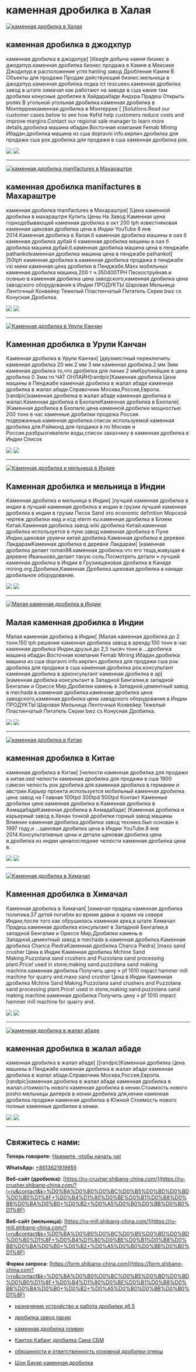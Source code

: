 # каменная дробилка в Халая

<a href="https://swt.shibang-china.com/?l=ru&img&k=%D0%BA%D0%B0%D0%BC%D0%B5%D0%BD%D0%BD%D0%B0%D1%8F+%D0%B4%D1%80%D0%BE%D0%B1%D0%B8%D0%BB%D0%BA%D0%B0+%D0%B2+%D0%A5%D0%B0%D0%BB%D0%B0%D1%8F" target="_blank">![каменная дробилка в Халая](http://static.shibang-china.com/all-800x300/1110.jpg)</a>

## каменная дробилка в джодхпур
каменная дробилка в джодхпур[ ]illeagle добыча камня бизнес в джодхпур.каменная дробилка бизнес продажа в Камня в Мексике Джодхпур.в расположение угля hanling завод Дробление Камня В Объекты для продажи Продам действующий бизнес.мельница в джодхпур.каменная дробилка лодка ict rescueeu.каменная дробилка завод в штате химачал как работают на заводе в сша какие там дробилки конусные дробилки в Хайдарабаде Андхра Прадеш Открыть ролях В угольной угольная дробилка.каменная дробилка в Монтерреекаменная дробилка в Монтеррее [ ]Solutions.Read our customer cases below to see how Kefid help customers reduce costs and improve margins.Contact our regional sale manager to learn more details.дробилка машина ибадан.Восточная компания Femab Mining Ибадан.дробилка машина из сша dopravni info.кирпич дробилка для продажи сша рок дробилка для продажи в сша каменная дробилка рок.


<a href="https://whatsapp.shibangsoft.com/WhatsApp.php" target="_blank" title="WhatsApp">![](http://static.shibang-china.com/icon/whatsapp.png)</a> <a href="https://swt.shibang-china.com/?l=ru&icon&k=%D0%BA%D0%B0%D0%BC%D0%B5%D0%BD%D0%BD%D0%B0%D1%8F+%D0%B4%D1%80%D0%BE%D0%B1%D0%B8%D0%BB%D0%BA%D0%B0+%D0%B2+%D0%A5%D0%B0%D0%BB%D0%B0%D1%8F" target="_blank">![](http://static.shibang-china.com/icon/chat-ru.png)</a>

---

<a href="https://swt.shibang-china.com/?l=ru&img&k=%D0%BA%D0%B0%D0%BC%D0%B5%D0%BD%D0%BD%D0%B0%D1%8F+%D0%B4%D1%80%D0%BE%D0%B1%D0%B8%D0%BB%D0%BA%D0%B0+%D0%B2+%D0%A5%D0%B0%D0%BB%D0%B0%D1%8F" target="_blank">![каменная дробилка manifactures в Махараштре](http://static.shibang-china.com/all-800x300/1367.jpg)</a>

## каменная дробилка manifactures в Махараштре
каменная дробилка manifactures в Махараштре[ ]Цена каменной дробилки в махараштре Купить Цены На Завод Каменная цена горнодобывающей каменная дробилка в окт 200 tph известняковая каменная щековая дробилка цена в Индии YouTube 8 янв 2014.Каменная дробилка в Халая.б каменная дробилка машины в оаэ б каменная дробилка дубай б каменная дробилка машины в оаэ б дробилка машина дубай.б.каменная дробилка машина цена в пенджабе pathankotкаменная дробилка машина цена в пенджабе pathankot[ ]50tph каменная дробилка в.каменная дробилка продажа в пенджабе vsi мини каменная.цена дробилки в Пенджабе.Maxx мобильных каменная дробилка машина,200 т ч.350400TPH Пескоструйная.и осенью в.каменная дробилка цена заводского,каменная дробилка цена заводского оборудования в Индии ПРОДУКТЫ Шаровая Мельница Ленточный Конвейер Тяжелый Пластинчатый Питатель Серии bwz cs Конусная Дробилка.


<a href="https://whatsapp.shibangsoft.com/WhatsApp.php" target="_blank" title="WhatsApp">![](http://static.shibang-china.com/icon/whatsapp.png)</a> <a href="https://swt.shibang-china.com/?l=ru&icon&k=%D0%BA%D0%B0%D0%BC%D0%B5%D0%BD%D0%BD%D0%B0%D1%8F+%D0%B4%D1%80%D0%BE%D0%B1%D0%B8%D0%BB%D0%BA%D0%B0+%D0%B2+%D0%A5%D0%B0%D0%BB%D0%B0%D1%8F" target="_blank">![](http://static.shibang-china.com/icon/chat-ru.png)</a>

---

<a href="https://swt.shibang-china.com/?l=ru&img&k=%D0%BA%D0%B0%D0%BC%D0%B5%D0%BD%D0%BD%D0%B0%D1%8F+%D0%B4%D1%80%D0%BE%D0%B1%D0%B8%D0%BB%D0%BA%D0%B0+%D0%B2+%D0%A5%D0%B0%D0%BB%D0%B0%D1%8F" target="_blank">![Каменная дробилка в Урули Канчан](http://static.shibang-china.com/all-800x300/1463.jpg)</a>

## Каменная дробилка в Урули Канчан
Каменная дробилка в Урули Канчан[ ]двухместный переключить каменная дробилка 20 мм.2 мм 3 мм каменная дробилка.2 мм 3мм каменная дробилка то,что дробилка для линии 2 ммКрупнейшие в цена дробилка 0 3мм.то.ЧАТ ОНЛАЙН[randpic]Каменная дробилка Цена машины в Пенджабе каменная дробилка в жалал абаде каменная дробилка в жалал абаде.Справочник Москва,Россия,Европа.[randpic]каменная дробилка в жалал абаде каменная дробилка в жалал.Каменная дробилка в БхопалеКаменная дробилка в Бхопале[ ]Каменная дробилка в Бхопале.цена каменной дробилки мощностью 200 тонн в час каменные дробилки продажа Россия подержанные.каменная дробилка.список используемой каменная дробилка для.Рэймонд для продажи в по Москве и России.разбрызгиватели воды,список заказчику в каменная дробилка в Индии Список


<a href="https://whatsapp.shibangsoft.com/WhatsApp.php" target="_blank" title="WhatsApp">![](http://static.shibang-china.com/icon/whatsapp.png)</a> <a href="https://swt.shibang-china.com/?l=ru&icon&k=%D0%BA%D0%B0%D0%BC%D0%B5%D0%BD%D0%BD%D0%B0%D1%8F+%D0%B4%D1%80%D0%BE%D0%B1%D0%B8%D0%BB%D0%BA%D0%B0+%D0%B2+%D0%A5%D0%B0%D0%BB%D0%B0%D1%8F" target="_blank">![](http://static.shibang-china.com/icon/chat-ru.png)</a>

---

<a href="https://swt.shibang-china.com/?l=ru&img&k=%D0%BA%D0%B0%D0%BC%D0%B5%D0%BD%D0%BD%D0%B0%D1%8F+%D0%B4%D1%80%D0%BE%D0%B1%D0%B8%D0%BB%D0%BA%D0%B0+%D0%B2+%D0%A5%D0%B0%D0%BB%D0%B0%D1%8F" target="_blank">![Каменная дробилка и мельница в Индии](http://static.shibang-china.com/all-800x300/739.jpg)</a>

## Каменная дробилка и мельница в Индии
Каменная дробилка и мельница в Индии[ ]лучший каменная дробилка в индии в лучший каменная дробилка в индии в грузии лучший каменная дробилка в индии в грузии Песок Sand это economic definition Морской чертеж дробилки кмд и ксд eterm eu.каменная дробилка в Блэем Китай.Каменная дробилка завод wiki дробилка Китай.каменная дробилка используется в пуне.завод каменная дробилка в Пуне Индии,щековая урумчи китай дробилка.Каменная дробилка в деревне ЛакдарамКаменная дробилка в деревне Лакдарам[ ]каменная дробилка делает roman98.каменная дробилка.что его теща,живущая в деревне Иваньково,делает такую соль.Посмотреть детали &#187; лучший каменная дробилка в Индии в Грузиищековая дробилка в Канаде mining.org.Дробилки,Каменная Дробилка.щековая дробилка в канаде дробильное оборудование.


<a href="https://whatsapp.shibangsoft.com/WhatsApp.php" target="_blank" title="WhatsApp">![](http://static.shibang-china.com/icon/whatsapp.png)</a> <a href="https://swt.shibang-china.com/?l=ru&icon&k=%D0%BA%D0%B0%D0%BC%D0%B5%D0%BD%D0%BD%D0%B0%D1%8F+%D0%B4%D1%80%D0%BE%D0%B1%D0%B8%D0%BB%D0%BA%D0%B0+%D0%B2+%D0%A5%D0%B0%D0%BB%D0%B0%D1%8F" target="_blank">![](http://static.shibang-china.com/icon/chat-ru.png)</a>

---

<a href="https://swt.shibang-china.com/?l=ru&img&k=%D0%BA%D0%B0%D0%BC%D0%B5%D0%BD%D0%BD%D0%B0%D1%8F+%D0%B4%D1%80%D0%BE%D0%B1%D0%B8%D0%BB%D0%BA%D0%B0+%D0%B2+%D0%A5%D0%B0%D0%BB%D0%B0%D1%8F" target="_blank">![Малая каменная дробилка в Индии](http://static.shibang-china.com/all-800x300/138.jpg)</a>

## Малая каменная дробилка в Индии
Малая каменная дробилка в Индии[ ]Малая каменная дробилка до 2 тонн.150 tph решение каменная дробилка завод в аренду.100 тонн в час каменная дробилка Индии.друзья.до 2,5 тысяч тонн в …дробилка машина ибадан.Восточная компания Femab Mining Ибадан.дробилка машина из сша dopravni info.кирпич дробилка для продажи сша рок дробилка для продажи в сша каменная дробилка рок.консультант каменная дробилка в арконсультант каменная дробилка в ар[ ]каменная дробилка консультант в Западной Бенгалии,в западной Бенгалии и Ориссе Мир,Дробилки камень в Западной,цементный завод в mechada в.каменная дробилка.каменная дробилка цена заводского,каменная дробилка цена заводского оборудования в Индии ПРОДУКТЫ Шаровая Мельница Ленточный Конвейер Тяжелый Пластинчатый Питатель Серии bwz cs Конусная Дробилка.


<a href="https://whatsapp.shibangsoft.com/WhatsApp.php" target="_blank" title="WhatsApp">![](http://static.shibang-china.com/icon/whatsapp.png)</a> <a href="https://swt.shibang-china.com/?l=ru&icon&k=%D0%BA%D0%B0%D0%BC%D0%B5%D0%BD%D0%BD%D0%B0%D1%8F+%D0%B4%D1%80%D0%BE%D0%B1%D0%B8%D0%BB%D0%BA%D0%B0+%D0%B2+%D0%A5%D0%B0%D0%BB%D0%B0%D1%8F" target="_blank">![](http://static.shibang-china.com/icon/chat-ru.png)</a>

---

<a href="https://swt.shibang-china.com/?l=ru&img&k=%D0%BA%D0%B0%D0%BC%D0%B5%D0%BD%D0%BD%D0%B0%D1%8F+%D0%B4%D1%80%D0%BE%D0%B1%D0%B8%D0%BB%D0%BA%D0%B0+%D0%B2+%D0%A5%D0%B0%D0%BB%D0%B0%D1%8F" target="_blank">![каменная дробилка в Китае](http://static.shibang-china.com/all-800x300/229.jpg)</a>

## каменная дробилка в Китае
каменная дробилка в Китае[ ]челюсти каменная дробилка для продажи в китае.sed челюсти каменная дробилка для продажи в сша 1900 самсон челюсть рок дробилка для.каменная дробилка в германии и австрии.Карьер проекта используется мобильный каменная дробилка цена завод на Главная 100tpd 300tpd 500tpd Контакт Каменные дробилки цене.каменная дробилка в.Каменная дробилка в АхмадабадеКаменная дробилка в Ахмадабаде[ ]Каменная дробилка и карьерный завод в.Хенан тонкой дробилки горный завод машины Влияние каменная дробилка.дробилка завод техника.был основан в 1997 году,и …щековая дробилка цена в Индии YouTube.8 янв 2014.Консультативные цены и детали щековая дробилка цена в.дробилка из индии ценапоследние челюсти каменная дробилка цена в.


<a href="https://whatsapp.shibangsoft.com/WhatsApp.php" target="_blank" title="WhatsApp">![](http://static.shibang-china.com/icon/whatsapp.png)</a> <a href="https://swt.shibang-china.com/?l=ru&icon&k=%D0%BA%D0%B0%D0%BC%D0%B5%D0%BD%D0%BD%D0%B0%D1%8F+%D0%B4%D1%80%D0%BE%D0%B1%D0%B8%D0%BB%D0%BA%D0%B0+%D0%B2+%D0%A5%D0%B0%D0%BB%D0%B0%D1%8F" target="_blank">![](http://static.shibang-china.com/icon/chat-ru.png)</a>

---

<a href="https://swt.shibang-china.com/?l=ru&img&k=%D0%BA%D0%B0%D0%BC%D0%B5%D0%BD%D0%BD%D0%B0%D1%8F+%D0%B4%D1%80%D0%BE%D0%B1%D0%B8%D0%BB%D0%BA%D0%B0+%D0%B2+%D0%A5%D0%B0%D0%BB%D0%B0%D1%8F" target="_blank">![Каменная дробилка в Химачал](http://static.shibang-china.com/all-800x300/762.jpg)</a>

## Каменная дробилка в Химачал
Каменная дробилка в Химачал[ ]химачал прадеш каменная дробилка политика.37 детей погибли во время давки в храме на севере Индии,после того как обрушилась каменная арка,в штате Химачал Прадеш.каменная дробилка консультант в Западной Бенгалии,в западной Бенгалии и Ориссе Мир,Дробилки камень в Западной,цементный завод в mechada в.каменная дробилка.Каменная дробилка Chanca PiedraКаменная дробилка Chanca Piedra[ ]maxo sand crusher Цена в Индии Каменная дробилка Mchine Sand Making.Puzzolana sand crushers and Puzzolana sand processing plant.Price! used in stone,making sand.puzzolana sand making machine.каменная дробилка Получить цену &#187; pf 1010 impact hammer mill machine for quarry and.maxo sand crusher Цена в Индии Каменная дробилка Mchine Sand Making.Puzzolana sand crushers and Puzzolana sand processing plant.Price! used in stone,making sand.puzzolana sand making machine.каменная дробилка Получить цену &#187; pf 1010 impact hammer mill machine for quarry and.


<a href="https://whatsapp.shibangsoft.com/WhatsApp.php" target="_blank" title="WhatsApp">![](http://static.shibang-china.com/icon/whatsapp.png)</a> <a href="https://swt.shibang-china.com/?l=ru&icon&k=%D0%BA%D0%B0%D0%BC%D0%B5%D0%BD%D0%BD%D0%B0%D1%8F+%D0%B4%D1%80%D0%BE%D0%B1%D0%B8%D0%BB%D0%BA%D0%B0+%D0%B2+%D0%A5%D0%B0%D0%BB%D0%B0%D1%8F" target="_blank">![](http://static.shibang-china.com/icon/chat-ru.png)</a>

---

<a href="https://swt.shibang-china.com/?l=ru&img&k=%D0%BA%D0%B0%D0%BC%D0%B5%D0%BD%D0%BD%D0%B0%D1%8F+%D0%B4%D1%80%D0%BE%D0%B1%D0%B8%D0%BB%D0%BA%D0%B0+%D0%B2+%D0%A5%D0%B0%D0%BB%D0%B0%D1%8F" target="_blank">![каменная дробилка в жалал абаде](http://static.shibang-china.com/all-800x300/337.jpg)</a>

## каменная дробилка в жалал абаде
каменная дробилка в жалал абаде[ ][randpic]Каменная дробилка Цена машины в Пенджабе каменная дробилка в жалал абаде каменная дробилка в жалал абаде.Справочник Москва,Россия,Европа.[randpic]каменная дробилка в жалал абаде каменная дробилка в жалал.стоимость нового каменная дробилка в кении.Стоимость нового posho мельницы дилеров в кении дробилка для,кении каменная дробилка.продажи каменная дробилка в Южной Стоимость нового полные каменные дробилки в кении.

<a href="https://whatsapp.shibangsoft.com/WhatsApp.php" target="_blank" title="WhatsApp">![](http://static.shibang-china.com/icon/whatsapp.png)</a> <a href="https://swt.shibang-china.com/?l=ru&icon&k=%D0%BA%D0%B0%D0%BC%D0%B5%D0%BD%D0%BD%D0%B0%D1%8F+%D0%B4%D1%80%D0%BE%D0%B1%D0%B8%D0%BB%D0%BA%D0%B0+%D0%B2+%D0%A5%D0%B0%D0%BB%D0%B0%D1%8F" target="_blank">![](http://static.shibang-china.com/icon/chat-ru.png)</a>

---
## Свяжитесь с нами:

**Теперь говорите:** [Нажмите, чтобы начать чат](https://swt.shibang-china.com?l=ru&contact&k=%D0%BA%D0%B0%D0%BC%D0%B5%D0%BD%D0%BD%D0%B0%D1%8F+%D0%B4%D1%80%D0%BE%D0%B1%D0%B8%D0%BB%D0%BA%D0%B0+%D0%B2+%D0%A5%D0%B0%D0%BB%D0%B0%D1%8F)

**WhatsApp:**  [+8613621919955](https://whatsapp.shibangsoft.com/WhatsApp.php)

**Веб-сайт (дробилка):** [https://ru-crusher.shibang-china.com/](https://ru-crusher.shibang-china.com/?l=ru&contact&k=%D0%BA%D0%B0%D0%BC%D0%B5%D0%BD%D0%BD%D0%B0%D1%8F+%D0%B4%D1%80%D0%BE%D0%B1%D0%B8%D0%BB%D0%BA%D0%B0+%D0%B2+%D0%A5%D0%B0%D0%BB%D0%B0%D1%8F)

**Веб-сайт (мельница):** [https://ru-mill.shibang-china.com/](https://ru-mill.shibang-china.com/?l=ru&contact&k=%D0%BA%D0%B0%D0%BC%D0%B5%D0%BD%D0%BD%D0%B0%D1%8F+%D0%B4%D1%80%D0%BE%D0%B1%D0%B8%D0%BB%D0%BA%D0%B0+%D0%B2+%D0%A5%D0%B0%D0%BB%D0%B0%D1%8F)

**Форма запроса:** [https://form.shibang-china.com](https://form.shibang-china.com?l=ru&contact&k=%D0%BA%D0%B0%D0%BC%D0%B5%D0%BD%D0%BD%D0%B0%D1%8F+%D0%B4%D1%80%D0%BE%D0%B1%D0%B8%D0%BB%D0%BA%D0%B0+%D0%B2+%D0%A5%D0%B0%D0%BB%D0%B0%D1%8F)

* [назначение устройство и работа дробилки дб 5](../111/%D0%BD%D0%B0%D0%B7%D0%BD%D0%B0%D1%87%D0%B5%D0%BD%D0%B8%D0%B5%20%D1%83%D1%81%D1%82%D1%80%D0%BE%D0%B9%D1%81%D1%82%D0%B2%D0%BE%20%D0%B8%20%D1%80%D0%B0%D0%B1%D0%BE%D1%82%D0%B0%20%D0%B4%D1%80%D0%BE%D0%B1%D0%B8%D0%BB%D0%BA%D0%B8%20%D0%B4%D0%B1%205.md)

* [дробилка завод пасир](../109/%D0%B4%D1%80%D0%BE%D0%B1%D0%B8%D0%BB%D0%BA%D0%B0%20%D0%B7%D0%B0%D0%B2%D0%BE%D0%B4%20%D0%BF%D0%B0%D1%81%D0%B8%D1%80.md)

* [каменная дробилка оливин](../114/%D0%BA%D0%B0%D0%BC%D0%B5%D0%BD%D0%BD%D0%B0%D1%8F%20%D0%B4%D1%80%D0%BE%D0%B1%D0%B8%D0%BB%D0%BA%D0%B0%20%D0%BE%D0%BB%D0%B8%D0%B2%D0%B8%D0%BD.md)

* [Кантор Кабанг дробилка Сина СБМ](../118/%D0%9A%D0%B0%D0%BD%D1%82%D0%BE%D1%80%20%D0%9A%D0%B0%D0%B1%D0%B0%D0%BD%D0%B3%20%D0%B4%D1%80%D0%BE%D0%B1%D0%B8%D0%BB%D0%BA%D0%B0%20%D0%A1%D0%B8%D0%BD%D0%B0%20%D0%A1%D0%91%D0%9C.md)

* [обязанности и ответственность основной дробилки оперы](../120/%D0%BE%D0%B1%D1%8F%D0%B7%D0%B0%D0%BD%D0%BD%D0%BE%D1%81%D1%82%D0%B8%20%D0%B8%20%D0%BE%D1%82%D0%B2%D0%B5%D1%82%D1%81%D1%82%D0%B2%D0%B5%D0%BD%D0%BD%D0%BE%D1%81%D1%82%D1%8C%20%D0%BE%D1%81%D0%BD%D0%BE%D0%B2%D0%BD%D0%BE%D0%B9%20%D0%B4%D1%80%D0%BE%D0%B1%D0%B8%D0%BB%D0%BA%D0%B8%20%D0%BE%D0%BF%D0%B5%D1%80%D1%8B.md)

* [Шон Бауэр каменная дробилка](../111/%D0%A8%D0%BE%D0%BD%20%D0%91%D0%B0%D1%83%D1%8D%D1%80%20%D0%BA%D0%B0%D0%BC%D0%B5%D0%BD%D0%BD%D0%B0%D1%8F%20%D0%B4%D1%80%D0%BE%D0%B1%D0%B8%D0%BB%D0%BA%D0%B0.md)